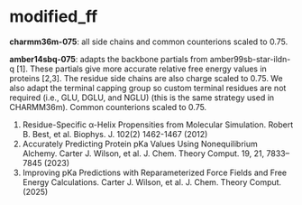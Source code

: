 # modified_ff
**charmm36m-075**: all side chains and common counterions scaled to 0.75.

**amber14sbq-075**: adapts the backbone partials from amber99sb-star-ildn-q [1]. These partials give more accurate relative free energy values in proteins [2,3]. The residue side chains are also charge scaled to 0.75. We also adapt the terminal capping group so custom terminal residues are not required (i.e., GLU, DGLU, and NGLU) (this is the same strategy used in CHARMM36m). Common counterions scaled to 0.75.

1. Residue-Specific α-Helix Propensities from Molecular Simulation. Robert B. Best, et al. Biophys. J. 102(2) 1462-1467 (2012)
2. Accurately Predicting Protein pKa Values Using Nonequilibrium Alchemy. Carter J. Wilson, et al. J. Chem. Theory Comput. 19, 21, 7833–7845 (2023)
3. Improving pKa Predictions with Reparameterized Force Fields and Free Energy Calculations. Carter J. Wilson, et al. J. Chem. Theory Comput. (2025)

